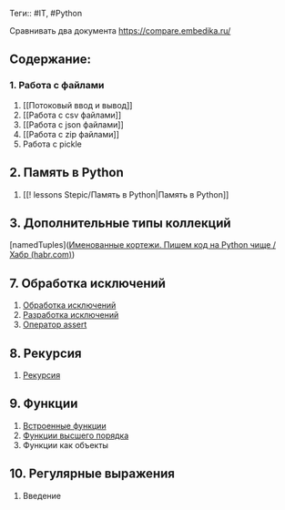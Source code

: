 Теги:: #IT, #Python

Сравнивать два документа https://compare.embedika.ru/
## Содержание:
### 1. Работа с файлами
1. [[Потоковый ввод и вывод]]
2. [[Работа с csv файлами]]
3. [[Работа с json файлами]]
4. [[Работа с zip файлами]]
5. Работа с pickle
## 2. Память в Python
1. [[! lessons Stepic/Память в Python|Память в Python]]
## 3. Дополнительные типы коллекций
[namedTuples]([Именованные кортежи. Пишем код на Python чище / Хабр (habr.com)](https://habr.com/ru/articles/330034/))
## 7. Обработка исключений
1. [Обработка исключений](Обработка%20исключений.md)
2. [Разработка исключений](Разработка%20исключений.md)
3. [Оператор assert](Оператор%20assert.md) 
## 8. Рекурсия
1. [Рекурсия](Рекурсия.md)
## 9. Функции
1. [Встроенные функции](Встроенные%20функции.md)
2. [Функции высшего порядка](Функции%20высшего%20порядка.md)
3. Функции как объекты
## 10. Регулярные выражения
1. Введение 
